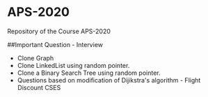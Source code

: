 # APS-2020
Repository of the Course APS-2020

##Important Question - Interview 
* Clone Graph
* Clone LinkedList using random pointer.
* Clone a Binary Search Tree using random pointer.
* Questions based on modification of Dijikstra's algorithm - Flight Discount CSES
